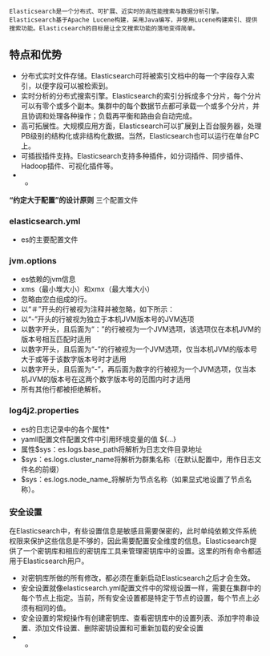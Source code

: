 	Elasticsearch是一个分布式、可扩展、近实时的高性能搜索与数据分析引擎。Elasticsearch基于Apache Lucene构建，采用Java编写，并使用Lucene构建索引、提供搜索功能。Elasticsearch的目标是让全文搜索功能的落地变得简单。
## 特点和优势
*  分布式实时文件存储。Elasticsearch可将被索引文档中的每一个字段存入索引，以便字段可以被检索到。
* 实时分析的分布式搜索引擎。Elasticsearch的索引分拆成多个分片，每个分片可以有零个或多个副本。集群中的每个数据节点都可承载一个或多个分片，并且协调和处理各种操作；负载再平衡和路由会自动完成。
* 高可拓展性。大规模应用方面，Elasticsearch可以扩展到上百台服务器，处理PB级别的结构化或非结构化数据。当然，Elasticsearch也可以运行在单台PC上。
* 可插拔插件支持。Elasticsearch支持多种插件，如分词插件、同步插件、Hadoop插件、可视化插件等。
* *



**“约定大于配置”的设计原则**
三个配置文件
###  elasticsearch.yml
* es的主要配置文件
### jvm.options
* es依赖的jvm信息
* xms（最小堆大小）和xmx（最大堆大小）
* 忽略由空白组成的行。
* 以“＃”开头的行被视为注释并被忽略，如下所示：
* 以“-”开头的行被视为独立于本机JVM版本号的JVM选项
* 以数字开头，且后面为“：”的行被视为一个JVM选项，该选项仅在本机JVM的版本号相互匹配时适用
* 以数字开头，且后面为“-”的行被视为一个JVM选项，仅当本机JVM的版本号大于或等于该数字版本号时才适用
* 以数字开头，且后面为“-”，再后面为数字的行被视为一个JVM选项，仅当本机JVM的版本号在这两个数字版本号的范围内时才适用
* 所有其他行都被拒绝解析。
###  log4j2.properties
* es的日志记录中的各个属性*
* yamll配置文件配置文件中引用环境变量的值 ${...}
* 属性$sys：es.logs.base_path将解析为日志文件目录地址
* $sys：es.logs.cluster_name将解析为群集名称（在默认配置中，用作日志文件名的前缀）
* $sys：es.logs.node_name_将解析为节点名称（如果显式地设置了节点名称）。

### 安全设置
	
在Elasticsearch中，有些设置信息是敏感且需要保密的，此时单纯依赖文件系统权限来保护这些信息是不够的，因此需要配置安全维度的信息。Elasticsearch提供了一个密钥库和相应的密钥库工具来管理密钥库中的设置。这里的所有命令都适用于Elasticsearch用户。

* 对密钥库所做的所有修改，都必须在重新启动Elasticsearch之后才会生效。
* 安全设置就像elasticsearch.yml配置文件中的常规设置一样，需要在集群中的每个节点上指定。当前，所有安全设置都是特定于节点的设置，每个节点上必须有相同的值。
* 安全设置的常规操作有创建密钥库、查看密钥库中的设置列表、添加字符串设置、添加文件设置、删除密钥设置和可重新加载的安全设置
* *